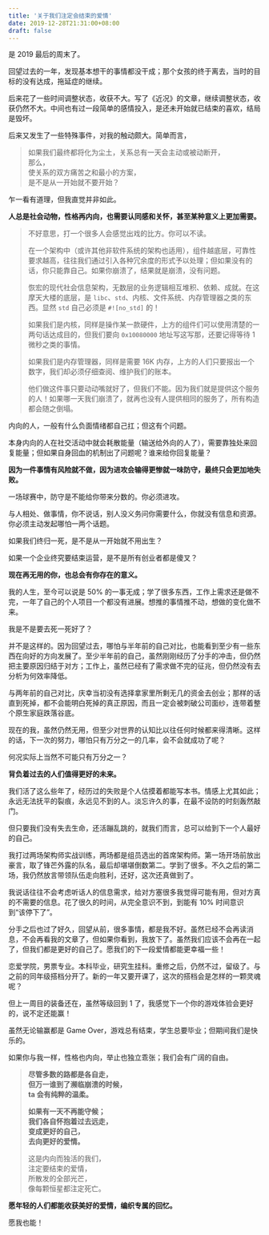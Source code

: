 ```yaml
---
title: '关于我们注定会结束的爱情'
date: 2019-12-28T21:31:00+08:00
draft: false
---
```


是 2019 最后的周末了。

回望过去的一年，发现基本想干的事情都没干成；那个女孩的终于离去，当时的目标的没有达成，拖延症的继续。

后来花了一些时间调整状态，收获不大。写了《近况》的文章，继续调整状态，收获仍然不大。中间也有过一段简单的感情投入，是还未开始就已结束的喜欢，结局是毁坏。

后来又发生了一些特殊事件，对我的触动颇大。简单而言，

> 如果我们最终都将化为尘土，关系总有一天会主动或被动断开，<br />
> 那么，<br />
> 使关系的双方痛苦之和最小的方案，<br />
> 是不是从一开始就不要开始？

乍一看有道理，但我直觉并非如此。

**人总是社会动物，性格再内向，也需要认同感和关怀，甚至某种意义上更加需要。**

> <div class="smallfont">
> <p>不好意思，打一个很多人会感觉出戏的比方。你可以不读。</p>
>
> <p>在一个架构中（或许其他非软件系统的架构也适用），组件越底层，可靠性要求越高，往往我们通过引入各种冗余度的形式予以处理；但如果没有的话，你只能靠自己。如果你崩溃了，结果就是崩溃，没有问题。</p>
>
> <p>恢宏的现代社会信息架构，无数层的业务逻辑相互堆积、依赖、成就。在这摩天大楼的底层，是 <code>libc</code>、<code>std</code>、内核、文件系统、内存管理器之类的东西。显然 <code>std</code> 自己必须是 <code>#![no_std]</code> 的！</p>
>
> <p>如果我们是内核，同样是操作某一款硬件，上方的组件们可以使用清楚的一两句话达成目的，但我们要向 <code>0x10080000</code> 地址写这写那，还要记得等待 1 微秒之类的事情。</p>
>
> <p>如果我们是内存管理器，同样是需要 16K 内存，上方的人们只要报出一个数字，我们却必须仔细查阅、维护我们的账本。</p>
>
> <p>他们做这件事只要动动嘴就好了，但我们不能。因为我们就是提供这个服务的人！如果哪一天我们崩溃了，就再也没有人提供相同的服务了，所有构造都会随之倒塌。</p>
> </div>

内向的人，一般有什么负面情绪都自己扛；但这有个问题。

本身内向的人在社交活动中就会耗散能量（输送给外向的人了），需要靠独处来回复能量；但如果自身回血的机制出了问题呢？谁来给你回复能量？

**因为一件事情有风险就不做，因为进攻会输得更惨就一味防守，最终只会更加地失败。**

一场球赛中，防守是不能给你带来分数的。你必须进攻。

与人相处、做事情，你不说话，别人没义务问你需要什么，你就没有信息和资源。你必须主动发起哪怕一两个话题。

如果我们终归一死，是不是从一开始就不用出生？

如果一个企业终究要结束运营，是不是所有创业者都是傻叉？

**现在再无用的你，也总会有你存在的意义。**

我的人生，至今可以说是 50% 的一事无成；学了很多东西，工作上需求还是做不完，一年了自己的个人项目一个都没有进展。想推的事情推不动，想做的变化做不来。

我是不是要去死一死好了？

并不是这样的。因为回望过去，哪怕与半年前的自己对比，也能看到至少有一些东西在向好的方向发展了。至少半年前的自己，虽然刚刚经历了分手的冲击，但仍然把主要原因归结于对方；工作上，虽然已经有了需求做不完的征兆，但仍然没有去分析为何效率降低。

与两年前的自己对比，庆幸当初没有选择拿家里所剩无几的资金去创业；那样的话直到死掉，都不会能明白死掉的真正原因，而且一定会被刺破公司面纱，连带着整个原生家庭跌落谷底。

现在的我，虽然仍然无用，但至少对世界的认知比以往任何时候都来得清晰。这样的话，下一次的努力，哪怕只有万分之一的几率，会不会就成功了呢？

何况实际上当然不可能只有万分之一？

**背负着过去的人们值得更好的未来。**

我们活了这么些年了，经历过的失败是个人估摸着都能写本书。情感上尤其如此；永远无法抚平的裂痕，永远见不到的人。淡忘许久的事，在最不设防的时刻轰然敲门。

但只要我们没有失去生命，还活蹦乱跳的，就我们而言，总可以给到下一个人最好的自己。

我打过两场架构师实战训练，两场都是组员选出的首席架构师。第一场开场前放出豪言，取了锋芒外露的队名，最后却堪堪倒数第二。学到了很多。不久之后的第二场，我仍然放言带领队伍走向胜利，还好，这次还真做到了。

我说话往往不会考虑听话人的信息需求，给对方塞很多我觉得可能有用，但对方真的不需要的信息。花了很久的时间，从完全意识不到，到能有 10% 时间意识到“该停下了”。

分手之后也过了好久，回望从前，很多事情，都是我不好。虽然已经不会再读消息，不会再看我的文章了，但如果你看到，我放下了。虽然我们应该不会再在一起了，但我们都是更好的自己了。愿我们的下一段爱情都能更幸福一些！

恋爱学院，男票专业。本科毕业，研究生挂科。重修之后，仍然不过，留级了。与之前的同年级搭档分开了。新的一年又要开课了，这次的搭档会是怎样的一颗灵魂呢？

但上一周目的装备还在，虽然等级回到 1 了，我感觉下一个你的游戏体验会更好的，说不定还能赢！

虽然无论输赢都是 Game Over，游戏总有结束，学生总要毕业；但期间我们是快乐的。

如果你与我一样，性格也内向，举止也独立乖张；我们会有广阔的自由。

> **尽管多数的路都是各自走，<br />
> 但万一谁到了濒临崩溃的时候，<br />
> ta 会有纯粹的温柔。**
>
> **如果有一天不再能守候；<br />
> 我们各自怀抱着过去远走，<br />
> 变成更好的自己，<br />
> 去向更好的爱情。**
>
> 这是内向而独活的我们，<br />
> 注定要结束的爱情，<br />
> 所散发的全部光芒，<br />
> 像每颗恒星都注定死亡。

**愿年轻的人们都能收获美好的爱情，编织专属的回忆。**

愿我也能！

<!-- vim:set ai et ts=4 sw=4 sts=4 fenc=utf-8: -->
